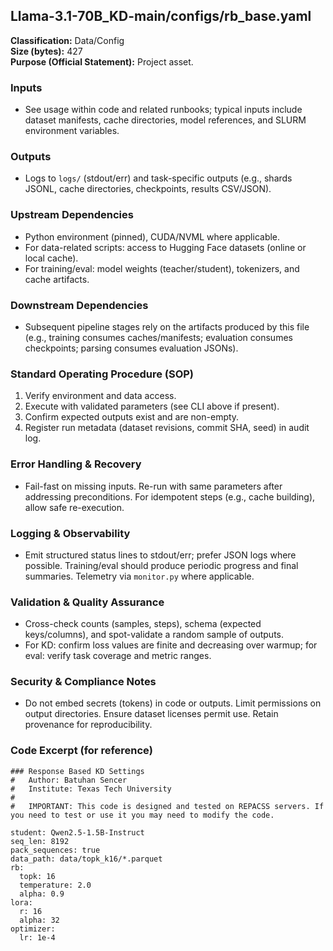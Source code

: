 ## Llama-3.1-70B_KD-main/configs/rb_base.yaml

**Classification:** Data/Config  
**Size (bytes):** 427  
**Purpose (Official Statement):** Project asset.

### Inputs
- See usage within code and related runbooks; typical inputs include dataset manifests, cache directories, model references, and SLURM environment variables.

### Outputs
- Logs to `logs/` (stdout/err) and task-specific outputs (e.g., shards JSONL, cache directories, checkpoints, results CSV/JSON).

### Upstream Dependencies
- Python environment (pinned), CUDA/NVML where applicable.
- For data-related scripts: access to Hugging Face datasets (online or local cache).
- For training/eval: model weights (teacher/student), tokenizers, and cache artifacts.

### Downstream Dependencies
- Subsequent pipeline stages rely on the artifacts produced by this file (e.g., training consumes caches/manifests; evaluation consumes checkpoints; parsing consumes evaluation JSONs).

### Standard Operating Procedure (SOP)
1. Verify environment and data access.
2. Execute with validated parameters (see CLI above if present).
3. Confirm expected outputs exist and are non-empty.
4. Register run metadata (dataset revisions, commit SHA, seed) in audit log.

### Error Handling & Recovery
- Fail-fast on missing inputs. Re-run with same parameters after addressing preconditions. For idempotent steps (e.g., cache building), allow safe re-execution.

### Logging & Observability
- Emit structured status lines to stdout/err; prefer JSON logs where possible. Training/eval should produce periodic progress and final summaries. Telemetry via `monitor.py` where applicable.

### Validation & Quality Assurance
- Cross-check counts (samples, steps), schema (expected keys/columns), and spot-validate a random sample of outputs.
- For KD: confirm loss values are finite and decreasing over warmup; for eval: verify task coverage and metric ranges.

### Security & Compliance Notes
- Do not embed secrets (tokens) in code or outputs. Limit permissions on output directories. Ensure dataset licenses permit use. Retain provenance for reproducibility.

### Code Excerpt (for reference)
```
### Response Based KD Settings
#   Author: Batuhan Sencer
#   Institute: Texas Tech University
#   
#   IMPORTANT: This code is designed and tested on REPACSS servers. If you need to test or use it you may need to modify the code.

student: Qwen2.5-1.5B-Instruct
seq_len: 8192
pack_sequences: true
data_path: data/topk_k16/*.parquet
rb:
  topk: 16
  temperature: 2.0
  alpha: 0.9
lora:
  r: 16
  alpha: 32
optimizer:
  lr: 1e-4
```